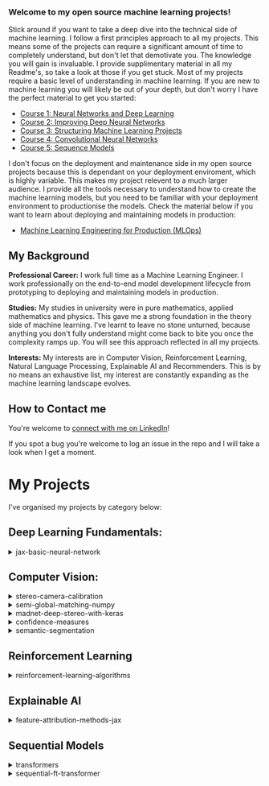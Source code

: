 ### Welcome to my open source machine learning projects!
Stick around if you want to take a deep dive into the technical side of machine learning. I follow a first principles approach to all my projects. This means some of the projects can require a significant amount of time to completely understand, but don't let that demotivate you. The knowledge you will gain is invaluable. I provide supplimentary material in all my Readme's, so take a look at those if you get stuck. Most of my projects require a basic level of understanding in machine learning. If you are new to machine learning you will likely be out of your depth, but don't worry I have the perfect material to get you started:
- [Course 1: Neural Networks and Deep Learning](https://youtube.com/playlist?list=PLkDaE6sCZn6Ec-XTbcX1uRg2_u4xOEky0&si=NhiDvnRof3kJAPll)
- [Course 2: Improving Deep Neural Networks](https://youtube.com/playlist?list=PLkDaE6sCZn6Hn0vK8co82zjQtt3T2Nkqc&si=BX_6q4Yj1cs0cWVw)
- [Course 3: Structuring Machine Learning Projects](https://youtube.com/playlist?list=PLkDaE6sCZn6E7jZ9sN_xHwSHOdjUxUW_b&si=ii7J-1icW7Gkj7Fw)
- [Course 4: Convolutional Neural Networks](https://youtube.com/playlist?list=PLkDaE6sCZn6Gl29AoE31iwdVwSG-KnDzF&si=t3_AKAoACBEJNFos)
- [Course 5: Sequence Models](https://youtube.com/playlist?list=PLiWO7LJsDCHcpUmL9grX9WLjyi-e92iCO&si=PMnEeVMSG8LCG04P)

I don't focus on the deployment and maintenance side in my open source projects because this is dependant on your deployment enviroment, which is highly variable. This makes my project relevent to a much larger audience. I provide all the tools necessary to understand how to create the machine learning models, but you need to be familiar with your deployment environment to productionise the models. Check the material below if you want to learn about deploying and maintaining models in production:
- [Machine Learning Engineering for Production (MLOps)](https://youtube.com/playlist?list=PLkDaE6sCZn6GMoA0wbpJLi3t34Gd8l0aK&si=agNrrw_FW4ldwsZC)

## My Background
**Professional Career:** I work full time as a Machine Learning Engineer. I work professionally on the end-to-end model development lifecycle from prototyping to deploying and maintaining models in production. 

**Studies:** My studies in university were in pure mathematics, applied mathematics and physics. This gave me a strong foundation in the theory side of machine learning. I've learnt to leave no stone unturned, because anything you don't fully understand might come back to bite you once the complexity ramps up. You will see this approach reflected in all my projects. 

**Interests:** My interests are in Computer Vision, Reinforcement Learning, Natural Language Processing, Explainable AI and Recommenders. This is by no means an exhaustive list, my interest are constantly expanding as the machine learning landscape evolves.

## How to Contact me
You're welcome to [connect with me on LinkedIn](https://www.linkedin.com/in/christian-orr-271692180/)!

If you spot a bug you're welcome to log an issue in the repo and I will take a look when I get a moment. 

# My Projects
I've organised my projects by category below:

## Deep Learning Fundamentals:
<details>
<summary>jax-basic-neural-network</summary>

Repo: [jax-basic-neural-network](https://github.com/ChristianOrr/jax-basic-neural-network)

### Summary:

This is the most fundamental implementation of deep learning. All the necessary components required to train a neural network are created from scratch. Usually neural networks are created with frameworks like Flax, Pytorch, or Tensorflow, which abstract away most of the information, so its nice to see what neural networks look like when you strip away all the abstraction layers. The MNIST dataset was used as the test bed for this demonstration. All the models achieved higher than 80% accuracy, proving they all worked effectively. 

**If you're new to machine learning, I highly suggest you check this project out!**


</details>

## Computer Vision:
<details>
<summary>stereo-camera-calibration</summary>

Repo: [stereo-camera-calibration](https://github.com/ChristianOrr/stereo-camera-calibration)

### Summary:
Stereo camera calibration is performed to remove distortion and rectify the stereo images. Distortion is present in all cameras to some extent, but it is most extreme in fish eye lenses. Rectification ensures the cameras are pointing in the same direction. Stereo depth algorithms use cross-correspondence to estimate depth, which relies on the cameras pointing in the same direction. Stereo camera calibration is a precursor to depth estimation. The depth estimation accuracy will depend on the calibration. It is essential to get the calibration right if you want good depth estimation performance.
</details>

<details>
<summary>semi-global-matching-numpy</summary>

Repo: [semi-global-matching-numpy](https://github.com/ChristianOrr/semi-global-matching-numpy)

### Summary:
SGM is a popular classic depth estimation algorithm, known for having good accuracy and speed. Newer stereo depth estimation models like [madnet-deep-stereo-with-keras](https://github.com/ChristianOrr/madnet-deep-stereo-with-keras) have much higher accuracy, but need to be trained first and require more compute during inference. This makes SGM and excellent option for resource constrained situations.

### SGM Transformation Process
The SGM algorithm follows the following process to achieve the depth estimation prediction.

1. The SGM process starts with a pair of rectified stereo images. 
![left_right_colour](sgm/left_right_colour.png)
2. The stereo pair is converted to grayscale.
![left_right_grey](sgm/left_right_grey.png)
3. A Gaussian blur filter is applied to smooth the images.
![left_right_blur](sgm/left_right_blur.png)
4. The census transform is then applied to the images.
![left_right_census](sgm/left_right_census.png)
5. The Hamming distance is applied to the census values to calculate the cost volume.
![left_right_cost_volume](sgm/left_right_cost_volume.png)
6. A cost aggregation technique is applied to remove the noise from the cost volume.
![left_right_cost_agg](sgm/left_right_cost_agg.png)
7. A median blur filter is applied to remove the streaking.
![left_right_disp](sgm/left_right_disp.png)
8. **Optional:** The disparity can then be converted to colour to see the depth better. Red indicates closer and blue further away.
![left_right_depth_map](sgm/left_right_depth_map.png)


</details>

<details>
<summary>madnet-deep-stereo-with-keras</summary>

Repo: [madnet-deep-stereo-with-keras](https://github.com/ChristianOrr/madnet-deep-stereo-with-keras)
</details>

<details>
<summary>confidence-measures</summary>

Repo: [confidence-measures](https://github.com/ChristianOrr/confidence-measures)
</details>

<details>
<summary>semantic-segmentation</summary>

Repo: [semantic-segmentation](https://github.com/ChristianOrr/semantic-segmentation)
</details>


## Reinforcement Learning
<details>
<summary>reinforcement-learning-algorithms</summary>

Repo: [reinforcement-learning-algorithms](https://github.com/ChristianOrr/reinforcement-learning-algorithms)


</details>

## Explainable AI
<details>
<summary>feature-attribution-methods-jax</summary>

Repo: [feature-attribution-methods-jax](https://github.com/ChristianOrr/feature-attribution-methods-jax)
</details>

## Sequential Models
<details>
<summary>transformers</summary>

Repo: [transformers](https://github.com/ChristianOrr/transformers)
</details>

<details>
<summary>sequential-ft-transformer</summary>

Repo: [sequential-ft-transformer](https://github.com/ChristianOrr/sequential-ft-transformer)
</details>
